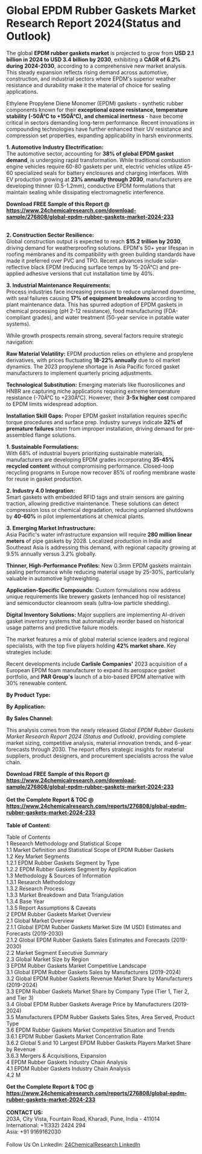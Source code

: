 <h1>Global EPDM Rubber Gaskets Market Research Report 2024(Status and Outlook)</h1><p>The global <strong>EPDM rubber gaskets market</strong> is projected to grow from <strong>USD 2.1 billion in 2024 to USD 3.4 billion by 2030</strong>, exhibiting a <strong>CAGR of 6.2% during 2024-2030</strong>, according to a comprehensive new market analysis. This steady expansion reflects rising demand across automotive, construction, and industrial sectors where EPDM's superior weather resistance and durability make it the material of choice for sealing applications.</p><p>Ethylene Propylene Diene Monomer (EPDM) gaskets - synthetic rubber components known for their <strong>exceptional ozone resistance, temperature stability (-50Â°C to +150Â°C), and chemical inertness</strong> - have become critical in sectors demanding long-term performance. Recent innovations in compounding technologies have further enhanced their UV resistance and compression set properties, expanding applicability in harsh environments.</p><p><strong>1. Automotive Industry Electrification:</strong><br>
The automotive sector, accounting for <strong>38% of global EPDM gasket demand</strong>, is undergoing rapid transformation. While traditional combustion engine vehicles require 60-80 gaskets per unit, electric vehicles utilize 45-60 specialized seals for battery enclosures and charging interfaces. With EV production growing at <strong>23% annually through 2030</strong>, manufacturers are developing thinner (0.5-1.2mm), conductive EPDM formulations that maintain sealing while dissipating electromagnetic interference.</p><div><b>Download FREE Sample of this Report @ 
            <a href="https://www.24chemicalresearch.com/download-sample/276808/global-epdm-rubber-gaskets-market-2024-233">
            https://www.24chemicalresearch.com/download-sample/276808/global-epdm-rubber-gaskets-market-2024-233</a></b></div><br><p>

</p><p><strong>2. Construction Sector Resilience:</strong><br>
Global construction output is expected to reach <strong>$15.2 trillion by 2030</strong>, driving demand for weatherproofing solutions. EPDM's 50+ year lifespan in roofing membranes and its compatibility with green building standards have made it preferred over PVC and TPO. Recent advances include solar-reflective black EPDM (reducing surface temps by 15-20Â°C) and pre-applied adhesive versions that cut installation time by 40%.</p><p><strong>3. Industrial Maintenance Requirements:</strong><br>
Process industries face increasing pressure to reduce unplanned downtime, with seal failures causing <strong>17% of equipment breakdowns</strong> according to plant maintenance data. This has spurred adoption of EPDM gaskets in chemical processing (pH 2-12 resistance), food manufacturing (FDA-compliant grades), and water treatment (50-year service in potable water systems).</p><p>While growth prospects remain strong, several factors require strategic navigation:</p><p><strong>Raw Material Volatility:</strong> EPDM production relies on ethylene and propylene derivatives, with prices fluctuating <strong>18-22% annually</strong> due to oil market dynamics. The 2023 propylene shortage in Asia Pacific forced gasket manufacturers to implement quarterly pricing adjustments.</p><p><strong>Technological Substitution:</strong> Emerging materials like fluorosilicones and HNBR are capturing niche applications requiring extreme temperature resistance (-70Â°C to +230Â°C). However, their <strong>3-5x higher cost</strong> compared to EPDM limits widespread adoption.</p><p><strong>Installation Skill Gaps:</strong> Proper EPDM gasket installation requires specific torque procedures and surface prep. Industry surveys indicate <strong>32% of premature failures</strong> stem from improper installation, driving demand for pre-assembled flange solutions.</p><p><strong>1. Sustainable Formulations:</strong><br>
With 68% of industrial buyers prioritizing sustainable materials, manufacturers are developing EPDM grades incorporating <strong>35-45% recycled content</strong> without compromising performance. Closed-loop recycling programs in Europe now recover 85% of roofing membrane waste for reuse in gasket production.</p><p><strong>2. Industry 4.0 Integration:</strong><br>
Smart gaskets with embedded RFID tags and strain sensors are gaining traction, allowing predictive maintenance. These solutions can detect compression loss or chemical degradation, reducing unplanned shutdowns by <strong>40-60%</strong> in pilot implementations at chemical plants.</p><p><strong>3. Emerging Market Infrastructure:</strong><br>
Asia Pacific's water infrastructure expansion will require <strong>280 million linear meters</strong> of pipe gaskets by 2028. Localized production in India and Southeast Asia is addressing this demand, with regional capacity growing at 9.5% annually versus 3.2% globally.</p><p><strong>Thinner, High-Performance Profiles:</strong> New 0.3mm EPDM gaskets maintain sealing performance while reducing material usage by 25-30%, particularly valuable in automotive lightweighting.</p><p><strong>Application-Specific Compounds:</strong> Custom formulations now address unique requirements like brewery gaskets (enhanced hop oil resistance) and semiconductor cleanroom seals (ultra-low particle shedding).</p><p><strong>Digital Inventory Solutions:</strong> Major suppliers are implementing AI-driven gasket inventory systems that automatically reorder based on historical usage patterns and predictive failure models.</p><p>The market features a mix of global material science leaders and regional specialists, with the top five players holding <strong>42% market share</strong>. Key strategies include:</p><p>Recent developments include <strong>Carlisle Companies'</strong> 2023 acquisition of a European EPDM foam manufacturer to expand its aerospace gasket portfolio, and <strong>PAR Group's</strong> launch of a bio-based EPDM alternative with 30% renewable content.</p><p><strong>By Product Type:</strong></p><p><strong>By Application:</strong></p><p><strong>By Sales Channel:</strong></p><p>This analysis comes from the newly released <em>Global EPDM Rubber Gaskets Market Research Report 2024 (Status and Outlook)</em>, providing complete market sizing, competitive analysis, material innovation trends, and 6-year forecasts through 2030. The report offers strategic insights for material suppliers, product designers, and procurement specialists across the value chain.</p><div><b>Download FREE Sample of this Report @ 
            <a href="https://www.24chemicalresearch.com/download-sample/276808/global-epdm-rubber-gaskets-market-2024-233">
            https://www.24chemicalresearch.com/download-sample/276808/global-epdm-rubber-gaskets-market-2024-233</a></b></div><br><div><b>Get the Complete Report & TOC @ 
            <a href="https://www.24chemicalresearch.com/reports/276808/global-epdm-rubber-gaskets-market-2024-233">
            https://www.24chemicalresearch.com/reports/276808/global-epdm-rubber-gaskets-market-2024-233</a></b></div><br>
            <b>Table of Content:</b><p>Table of Contents<br />
1 Research Methodology and Statistical Scope<br />
1.1 Market Definition and Statistical Scope of EPDM Rubber Gaskets<br />
1.2 Key Market Segments<br />
1.2.1 EPDM Rubber Gaskets Segment by Type<br />
1.2.2 EPDM Rubber Gaskets Segment by Application<br />
1.3 Methodology & Sources of Information<br />
1.3.1 Research Methodology<br />
1.3.2 Research Process<br />
1.3.3 Market Breakdown and Data Triangulation<br />
1.3.4 Base Year<br />
1.3.5 Report Assumptions & Caveats<br />
2 EPDM Rubber Gaskets Market Overview<br />
2.1 Global Market Overview<br />
2.1.1 Global EPDM Rubber Gaskets Market Size (M USD) Estimates and Forecasts (2019-2030)<br />
2.1.2 Global EPDM Rubber Gaskets Sales Estimates and Forecasts (2019-2030)<br />
2.2 Market Segment Executive Summary<br />
2.3 Global Market Size by Region<br />
3 EPDM Rubber Gaskets Market Competitive Landscape<br />
3.1 Global EPDM Rubber Gaskets Sales by Manufacturers (2019-2024)<br />
3.2 Global EPDM Rubber Gaskets Revenue Market Share by Manufacturers (2019-2024)<br />
3.3 EPDM Rubber Gaskets Market Share by Company Type (Tier 1, Tier 2, and Tier 3)<br />
3.4 Global EPDM Rubber Gaskets Average Price by Manufacturers (2019-2024)<br />
3.5 Manufacturers EPDM Rubber Gaskets Sales Sites, Area Served, Product Type<br />
3.6 EPDM Rubber Gaskets Market Competitive Situation and Trends<br />
3.6.1 EPDM Rubber Gaskets Market Concentration Rate<br />
3.6.2 Global 5 and 10 Largest EPDM Rubber Gaskets Players Market Share by Revenue<br />
3.6.3 Mergers & Acquisitions, Expansion<br />
4 EPDM Rubber Gaskets Industry Chain Analysis<br />
4.1 EPDM Rubber Gaskets Industry Chain Analysis<br />
4.2 M</p><div><b>Get the Complete Report & TOC @ 
            <a href="https://www.24chemicalresearch.com/reports/276808/global-epdm-rubber-gaskets-market-2024-233">
            https://www.24chemicalresearch.com/reports/276808/global-epdm-rubber-gaskets-market-2024-233</a></b></div><br><b>CONTACT US:</b><br>
            203A, City Vista, Fountain Road, Kharadi, Pune, India - 411014<br>
            International: +1(332) 2424 294<br>
            Asia: +91 9169162030 <br><br>
            Follow Us On LinkedIn: <a href="https://www.linkedin.com/company/24chemicalresearch/">24ChemicalResearch LinkedIn</a>
